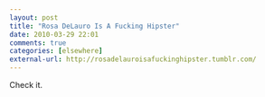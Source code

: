 ```yaml
---
layout: post  
title: "Rosa DeLauro Is A Fucking Hipster"  
date: 2010-03-29 22:01  
comments: true  
categories: [elsewhere]
external-url: http://rosadelauroisafuckinghipster.tumblr.com/  
---
```


Check it.
